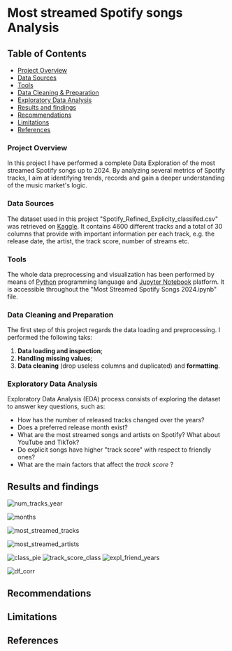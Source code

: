 # Most streamed Spotify songs Analysis

## Table of Contents
- [Project Overview](#project-overview)
- [Data Sources](#data-sources)
- [Tools](#tools)
- [Data Cleaning & Preparation](#data-cleaning-and-preparation)
- [Exploratory Data Analysis](#exploratory-data-analysis)
- [Results and findings](#results-and-findings)
- [Recommendations](#recommendations)
- [Limitations](#limitations)
- [References](#references)
 

### Project Overview
In this project I have performed a complete Data Exploration of the most streamed Spotify songs up to 2024. By analyzing several metrics of Spotify tracks, I aim at identifying trends, records and gain a deeper understanding of the music market's logic.

### Data Sources
The dataset used in this project "Spotify_Refined_Explicity_classifed.csv" was retrieved on [Kaggle](https://www.kaggle.com/datasets/pragyantiwari/spotify-refined-explicity-classified-1). It contains 4600 different tracks and a total of 30 columns that provide with important information per each track, e.g. the release date, the artist, the track score, number of streams etc.

### Tools
The whole data preprocessing and visualization has been performed by means of [Python](https://www.python.org/downloads/) programming language and [Jupyter Notebook](https://jupyter.org/install) platform. It is accessible throughout the "Most Streamed Spotify Songs 2024.ipynb" file.

### Data Cleaning and Preparation
The first step of this project regards the data loading and preprocessing. I performed the following taks:
1. **Data loading and inspection**;
2. **Handling missing values**;
3. **Data cleaning** (drop useless columns and duplicated) and **formatting**.

### Exploratory Data Analysis
Exploratory Data Analysis (EDA) process consists of exploring the dataset to answer key questions, such as:
- How has the number of released tracks changed over the years?
- Does a preferred release month exist?
- What are the most streamed songs and artists on Spotify? What about YouTube and TikTok?
- Do explicit songs have higher "track score" with respect to friendly ones?
- What are the main factors that affect the *track score* ?

## Results and findings
![num_tracks_year](https://github.com/user-attachments/assets/c0a73bac-ff4a-4433-b2aa-a993b99637d5)

![months](https://github.com/user-attachments/assets/b325e110-08f2-47c6-98b9-e5ae585100b9)

![most_streamed_tracks](https://github.com/user-attachments/assets/d767cfe0-08c2-49f9-ac65-283d48d545f1)

![most_streamed_artists](https://github.com/user-attachments/assets/77471030-9b4f-4321-a422-124afa9566b6)


![class_pie](https://github.com/user-attachments/assets/11168980-6044-44e3-a591-172c237c1eed)
![track_score_class](https://github.com/user-attachments/assets/e08232da-1733-46b6-9215-67bdbed2a90d)
![expl_friend_years](https://github.com/user-attachments/assets/51ff3985-04ee-4b19-95ff-4cff39c4a10f)

![df_corr](https://github.com/user-attachments/assets/f59aab19-1845-4a46-8ec4-b1e020a8832a)

## Recommendations

## Limitations

## References
